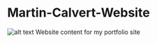 Martin-Calvert-Website
======================

![alt text](https://codeship.com/projects/54041/status?branch=master "Build Status")
Website content for my portfolio site
